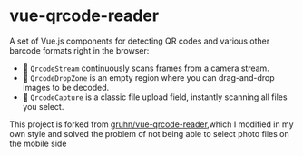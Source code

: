# vue-qrcode-reader

A set of Vue.js components for detecting QR codes and various other barcode formats right in the browser:

* 🎥 `QrcodeStream` continuously scans frames from a camera stream.
* 🚮 `QrcodeDropZone` is an empty region where you can drag-and-drop images to be decoded.
* 📂 `QrcodeCapture` is a classic file upload field, instantly scanning all files you select.

This project is forked from [gruhn/vue-qrcode-reader](https://github.com/gruhn/vue-qrcode-reader),which I modified in my own style and solved the problem of not being able to select photo files on the mobile side
